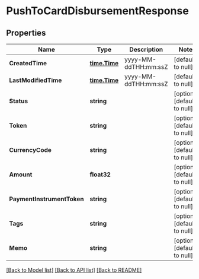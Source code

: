 # PushToCardDisbursementResponse

## Properties
Name | Type | Description | Notes
------------ | ------------- | ------------- | -------------
**CreatedTime** | [**time.Time**](time.Time.md) | yyyy-MM-ddTHH:mm:ssZ | [default to null]
**LastModifiedTime** | [**time.Time**](time.Time.md) | yyyy-MM-ddTHH:mm:ssZ | [default to null]
**Status** | **string** |  | [optional] [default to null]
**Token** | **string** |  | [optional] [default to null]
**CurrencyCode** | **string** |  | [optional] [default to null]
**Amount** | **float32** |  | [optional] [default to null]
**PaymentInstrumentToken** | **string** |  | [optional] [default to null]
**Tags** | **string** |  | [optional] [default to null]
**Memo** | **string** |  | [optional] [default to null]

[[Back to Model list]](../README.md#documentation-for-models) [[Back to API list]](../README.md#documentation-for-api-endpoints) [[Back to README]](../README.md)


